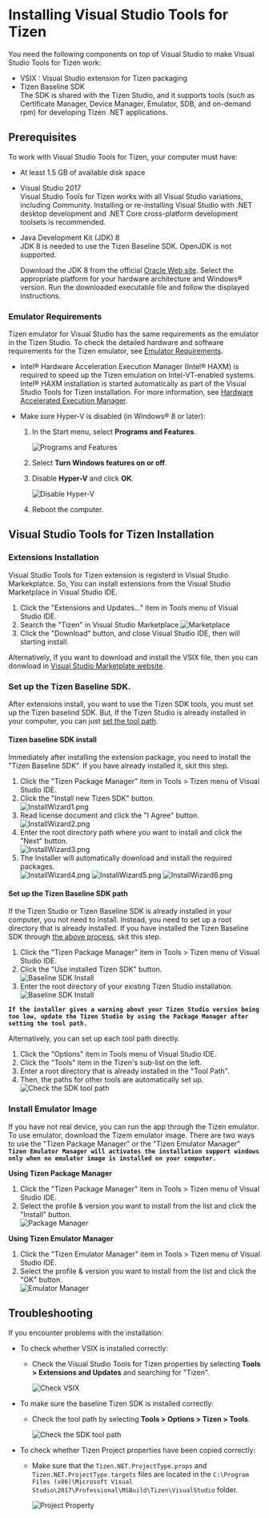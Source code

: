 # Installing Visual Studio Tools for Tizen

You need the following components on top of Visual Studio to make Visual Studio Tools for Tizen work:

- VSIX : Visual Studio extension for Tizen packaging
- Tizen Baseline SDK  
The SDK is shared with the Tizen Studio, and it supports tools (such as Certificate Manager, Device Manager, Emulator, SDB, and on-demand rpm) for developing Tizen .NET applications.


## Prerequisites
To work with Visual Studio Tools for Tizen, your computer must have:

- At least 1.5 GB of available disk space
- Visual Studio 2017  
Visual Studio Tools for Tizen works with all Visual Studio variations, including Community. Installing or re-installing Visual Studio with .NET desktop development and .NET Core cross-platform development toolsets is recommended.
- Java Development Kit (JDK) 8  
JDK 8 is needed to use the Tizen Baseline SDK. OpenJDK is not supported.

  Download the JDK 8 from the official [Oracle Web site](http://www.oracle.com/technetwork/java/javase/downloads/index.html). Select the appropriate platform for your hardware architecture and Windows&reg; version. Run the downloaded executable file and follow the displayed instructions.

### Emulator Requirements

Tizen emulator for Visual Studio has the same requirements as the emulator in the Tizen Studio. To check the detailed hardware and software requirements for the Tizen emulator, see [Emulator Requirements](https://developer.tizen.org/development/tizen-studio/download/installing-tizen-studio/prerequisites#emulator).

- Intel&reg; Hardware Acceleration Execution Manager (Intel&reg; HAXM) is required to speed up the Tizen emulation on Intel-VT-enabled systems. Intel&reg; HAXM installation is started automatically as part of the Visual Studio Tools for Tizen installation. For more information, see [Hardware Accelerated Execution Manager](https://developer.tizen.org/development/tizen-studio/download/installing-tizen-studio/hardware-accelerated-execution-manager).
- Make sure Hyper-V is disabled (in Windows&reg; 8 or later):

   1. In the Start menu, select **Programs and Features**.

      ![Programs and Features](media/cs-prerequisite01-250x401.png)

   2. Select **Turn Windows features on or off**.

   3. Disable **Hyper-V** and click **OK**.

      ![Disable Hyper-V](media/cs-prerequisite-disable-hiperv.png)

   4. Reboot the computer.


## Visual Studio Tools for Tizen Installation

 ### Extensions Installation
  Visual Studio Tools for Tizen extension is registerd in Visual Studio Markekplatce. So, You can install extensions from the Visual Studio Marketplace in Visual Studio IDE.  

  1. Click the "Extensions and Updates..." item in Tools menu of Visual Studio IDE.  
  2. Search the "Tizen" in Visual Studio Marketplace.![Marketplace](media/howtoinstall-extensionwindows.png)
  3. Click the "Download" button, and close Visual Studio IDE, then will starting install.

  Alternatively, If you want to download and install the VSIX file, then you can donwload in [Visual Studio Marketplate website](https://marketplatce.visualstudio.com/items?itemName-vs-publisher-1484655.VisualStudioToolsforTizen).  

 ### Set up the Tizen Baseline SDK.
  After extensions install, you want to use the Tizen SDK tools, you must set up the Tizen baselind SDK. But, If the Tizen Studio is already installed in your computer, you can just [set the tool path](how-to-install.md#set-up-the-tizen-baseline-sdk-path).

  #### Tizen baseline SDK install  
   Immediately after installing the extension package, you need to install the "Tizen Baseline SDK". If you have already installed it, skit this step.

   1. Click the "Tizen Package Manager" item in Tools > Tizen menu of Visual Studio IDE.  
   2. Click the "Install new Tizen SDK" button.  
   ![InstallWizard1.png](/media/howtoinstall-installwizard1.png)
   3. Read license document and click the "I Agree" button.  
   ![InstallWizard2.png](/media/howtoinstall-installwizard2.png)
   4. Enter the root directory path where you want to install and click the "Next" button.  
   ![InstallWizard3.png](/media/howtoinstall-installwizard3.png)
   5. The Installer will automatically download and install the required packages.  
   ![InstallWizard4.png](/media/howtoinstall-installwizard4.png)
   ![InstallWizard5.png](/media/howtoinstall-installwizard5.png)
   ![InstallWizard6.png](/media/howtoinstall-installwizard6.png)


  #### Set up the Tizen Baseline SDK path  
   If the Tizen Studio or Tizen Baseline SDK is already installed in your computer, you not need to install. Instead, you need to set up a root directory that is already installed. If you have installed the Tizen Baseline SDK through [the above process](how-to-install.md#tizen-beseline-sdk-install), skit this step.  

   1. Click the "Tizen Package Manager" item in Tools > Tizen menu of Visual Studio IDE.
   2. Click the "Use installed Tizen SDK" button.  
   ![Baseline SDK Install](media/howtoinstall-baselineinstall5.png)
   3. Enter the root directory of your existing Tizen Studio installation.  
   ![Baseline SDK Install](media/howtoinstall-baselineinstall6.png)
     
   **`If the installer gives a warning about your Tizen Studio version being too low, update the Tizen Studio by using the Package Manager after setting the tool path.`**

   Alternatively, you can set up each tool path directly.
   1. Click the "Options" item in Tools menu of Visual Studio IDE.
   2. Click the "Tools" item in the Tizen's sub-list on the left.
   3. Enter a root directory that is already installed in the "Tool Path".
   4. Then, the paths for other tools are automatically set up.  
   ![Check the SDK tool path](media/howtoinstall-checktoolpath.png)

 ### Install Emulator Image
  If you have not real device, you can run the app through the Tizen emulator. To use emulator, download the Tizem emulator image. There are two ways to use the "Tizen Package Manager" or the "Tizen Emulator Manager"  
  **`Tizen Emulator Manager will activates the installation support windows only when no emulator image is installed on your computer.`**
  

  **Using Tizen Package Manager**
   1. Click the "Tizen Package Manager" item in Tools > Tizen menu of Visual Studio IDE.
   2. Select the profile & version you want to install from the list and click the "Install" button.  
   ![Package Manager](media/howtoinstall-packagemanager.png)

   **Using Tizen Emulator Manager**
   1. Click the "Tizen Emulator Manager" item in Tools > Tizen menu of Visual Studio IDE.
   2. Select the profile & version you want to install from the list and click the "OK" button.  
   ![Emulator Manager](media/howtoinstall-emulatormanager.png)



## Troubleshooting

If you encounter problems with the installation:

- To check whether VSIX is installed correctly:
  - Check the Visual Studio Tools for Tizen properties by selecting **Tools &gt; Extensions and Updates** and searching for "Tizen".

    ![Check VSIX](media/cps-extension-and-updates.png)

- To make sure the baseline Tizen SDK is installed correctly:
  - Check the tool path by selecting **Tools &gt; Options &gt; Tizen &gt; Tools**.

    ![Check the SDK tool path](media/howtoinstall-checktoolpath.png)

- To check whether Tizen Project properties have been copied correctly:
  - Make sure that the `Tizen.NET.ProjectType.props` and `Tizen.NET.ProjectType.targets` files are located in the `C:\Program Files (x86)\Microsoft Visual Studio\2017\Professional\MSBuild\Tizen\VisualStudio` folder.

     ![Project Property](media/cps-project-property.png)
